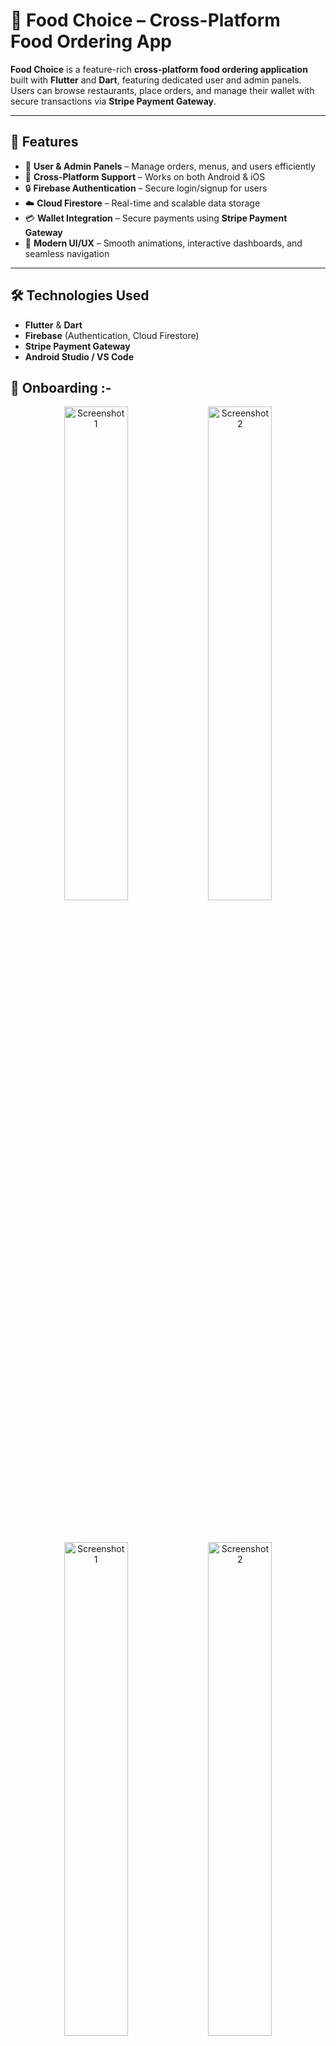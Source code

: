 # 🍔 Food Choice – Cross-Platform Food Ordering App

**Food Choice** is a feature-rich **cross-platform food ordering application** built with **Flutter** and **Dart**, featuring dedicated user and admin panels. Users can browse restaurants, place orders, and manage their wallet with secure transactions via **Stripe Payment Gateway**.  

---

## 🚀 Features

- 👤 **User & Admin Panels** – Manage orders, menus, and users efficiently  
- 📱 **Cross-Platform Support** – Works on both Android & iOS  
- 🔒 **Firebase Authentication** – Secure login/signup for users  
- ☁️ **Cloud Firestore** – Real-time and scalable data storage  
- 💳 **Wallet Integration** – Secure payments using **Stripe Payment Gateway**  
- 🎨 **Modern UI/UX** – Smooth animations, interactive dashboards, and seamless navigation  

---

## 🛠️ Technologies Used

- **Flutter** & **Dart**  
- **Firebase** (Authentication, Cloud Firestore)  
- **Stripe Payment Gateway**  
- **Android Studio / VS Code**  

## 📲 Onboarding :- 

<p align="center">
  <img src="/images/1.jpg" alt="Screenshot 1" width="45%"/>
  <img src="/images/2.jpg" alt="Screenshot 2" width="45%"/>
</p>
<br>
<br>
<p align="center">
  <img src="/images/2.jpg" alt="Screenshot 1" width="45%"/>
  <img src="/images/3.jpg" alt="Screenshot 2" width="45%"/>
</p>
<br>

---

## 📝 Start & Signup :-

<br>
<p align="center">
  <img src="/images/4.jpg" alt="Screenshot 1" width="45%"/>
  <img src="/images/5.jpg" alt="Screenshot 2" width="45%"/>
</p>

<br>

---

## 🍽️ Menus :- 
<br>
<p align="center">
  <img src="/images/6.jpg" alt="Screenshot 1" width="45%"/>
  <img src="/images/7.jpg" alt="Screenshot 2" width="45%"/>
</p>
<br>

---

## 🛒 Your Cart and Your Wallet :-

<br>
<p align="center">
  <img src="/images/8.jpg" alt="Screenshot 1" width="45%"/>
  <img src="/images/9.jpg" alt="Screenshot 2" width="45%"/>
</p>
<br>

---
## 💰 Your Balance and Account :- 

<br>
<p align="center">
  <img src="/images/10.jpg" alt="Screenshot 1" width="45%"/>
  <img src="/images/11.jpg" alt="Screenshot 2" width="45%"/>
</p>
<br>

---

## 🛠️ Admin panel :- 
<br>
<p align="center">
  <img src="/images/12.jpg" alt="Screenshot 1" width="45%"/>
  <img src="/images/13.jpg" alt="Screenshot 2" width="45%"/>
</p>
<br>
<p align="center">
  <img src="/images/14.jpg" alt="Screenshot 2" width="45%"/>
</p>
